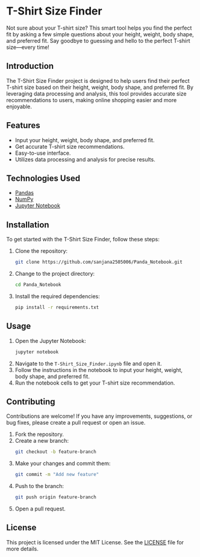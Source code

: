 # T-Shirt Size Finder

Not sure about your T-shirt size? This smart tool helps you find the perfect fit by asking a few simple questions about your height, weight, body shape, and preferred fit. Say goodbye to guessing and hello to the perfect T-shirt size—every time!


## Introduction

The T-Shirt Size Finder project is designed to help users find their perfect T-shirt size based on their height, weight, body shape, and preferred fit. By leveraging data processing and analysis, this tool provides accurate size recommendations to users, making online shopping easier and more enjoyable.

## Features

- Input your height, weight, body shape, and preferred fit.
- Get accurate T-shirt size recommendations.
- Easy-to-use interface.
- Utilizes data processing and analysis for precise results.

## Technologies Used

- [Pandas](https://pandas.pydata.org/)
- [NumPy](https://numpy.org/)
- [Jupyter Notebook](https://jupyter.org/)

## Installation

To get started with the T-Shirt Size Finder, follow these steps:

1. Clone the repository:
   ```bash
   git clone https://github.com/sanjana2505006/Panda_Notebook.git
   ```
2. Change to the project directory:
   ```bash
   cd Panda_Notebook
   ```
3. Install the required dependencies:
   ```bash
   pip install -r requirements.txt
   ```

## Usage

1. Open the Jupyter Notebook:
   ```bash
   jupyter notebook
   ```
2. Navigate to the `T-Shirt_Size_Finder.ipynb` file and open it.
3. Follow the instructions in the notebook to input your height, weight, body shape, and preferred fit.
4. Run the notebook cells to get your T-shirt size recommendation.

## Contributing

Contributions are welcome! If you have any improvements, suggestions, or bug fixes, please create a pull request or open an issue.

1. Fork the repository.
2. Create a new branch:
   ```bash
   git checkout -b feature-branch
   ```
3. Make your changes and commit them:
   ```bash
   git commit -m "Add new feature"
   ```
4. Push to the branch:
   ```bash
   git push origin feature-branch
   ```
5. Open a pull request.

## License

This project is licensed under the MIT License. See the [LICENSE](LICENSE) file for more details.
